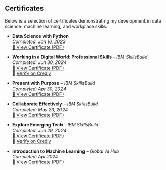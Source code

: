 ## Certificates

Below is a selection of certificates demonstrating my development in data science, machine learning, and workplace skills:

- **Data Science with Python**  
  *Completed: Jan 16, 2023*  
  [📄 View Certificate (PDF)](main/SuatDeniz_2006102002.pdf)

- **Working in a Digital World: Professional Skills** – *IBM SkillsBuild*  
  *Completed: Jun 30, 2024*  
  [📄 View Certificate (PDF)](main/Working_in_a_Digital_World__Professional_Skills.pdf)  
  🔗 [Verify on Credly](https://www.credly.com/go/BkCWfD5M)

- **Present with Purpose** – *IBM SkillsBuild*  
  *Completed: Apr 30, 2024*  
  [📄 View Certificate (PDF)](main/SkillsBuild%20Sunum%20Nas%C4%B1l%20Yap%C4%B1l%C4%B1r.pdf)

- **Collaborate Effectively** – *IBM SkillsBuild*  
  *Completed: May 23, 2024*  
  [📄 View Certificate (PDF)](main/SkillsBuild%20Collaborate%20Effectively.pdf)

- **Explore Emerging Tech** – *IBM SkillsBuild*  
  *Completed: Jun 29, 2024*  
  [📄 View Certificate (PDF)](main/Explore_Emerging_Tech_Badge.pdf)  
  🔗 [Verify on Credly](https://www.credly.com/go/A5IQBUGE)

- **Introduction to Machine Learning** – *Global AI Hub*  
  *Completed: Apr 2024*  
  [📄 View Certificate (PDF)](main/Suat%20Deniz-Introduction%20to%20Machine%20Learning-Global%20AI%20Hub.pdf)
